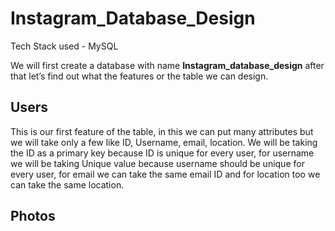 # Instagram_Database_Design

Tech Stack used - MySQL

We will first create a database with name **Instagram_database_design**
after that let’s find out what the features or the table we can design.

## **Users**

This is our first feature of the table, in this we can put many attributes but we will take only a few like ID, Username, email, location. 
We will be taking the ID as a primary key because ID is unique for every user, for username we will be taking Unique value because username should be unique for every user, for email we can take the same email ID and for location too we can take the same location.


## **Photos**

